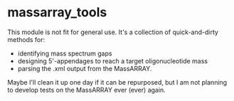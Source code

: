 # massarray_tools

This module is not fit for general use. It's a collection of quick-and-dirty methods for:
* identifying mass spectrum gaps
* designing 5'-appendages to reach a target oligonucleotide mass
* parsing the .xml output from the MassARRAY.

Maybe I'll clean it up one day if it can be repurposed, but I am not planning to develop tests on the MassARRAY ever (ever) again.
